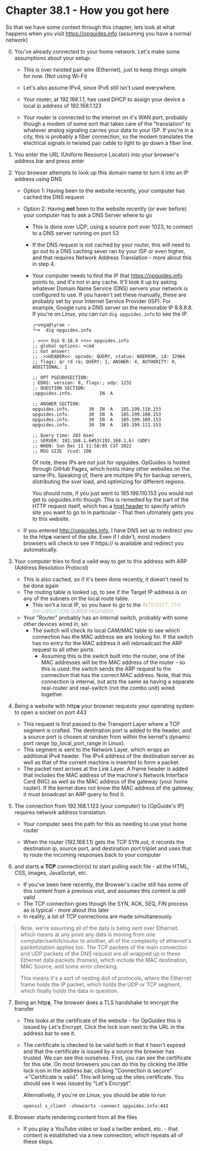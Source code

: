 # Chapter 38.1 - How you got here

So that we have some context through this chapter, lets look at what happens when you visit https://opguides.info (assuming you have a normal network)

0. You've already connected to your home network. Let's make some assumptions about your setup:

    * This is over twisted pair wire (Ethernet), just to keep things simple for now. (Not using Wi-Fi)
    * Let's also assume IPv4, since IPv6 still isn't used everywhere.

    * Your router, at 192.168.1.1, has used DHCP to assign your device a local ip address of 192.168.1.123

    * Your router is connected to the internet on it's WAN port, probably though a modem of some sort that takes care of the "translation" to whatever analog signaling carries your data to your ISP. If you're in a city, this is probably a fiber connection, so the modem translates the electrical signals in twisted pair cable to light to go down a fiber line.

1. You enter the URL (Uniform Resource Locator) into your browser's address bar and press enter

2. Your browser attempts to look up this domain name to turn it into an IP address using DNS

   * Option 1: Having been to the website recently, your computer has cached the DNS request

   * Option 2: Having **not** been to the website recently (or ever before) your computer has to ask a DNS Server where to go

     * This is done over UDP, using a source port over 1023, to connect to a DNS server running on port 53
     * If the DNS request is not cached by your router, this will need to go out to a DNS caching sever ran by your ISP or even higher, and that requires Network Address Translation - more about this in step 4.

     * Your computer needs to find the IP that https://opguides.info points to, and it's not in any cache. It'll look it up by asking whatever Domain Name Service (DNS) servers your network is configured to use. If you haven't set these manually, these are probably set by your Internet Service Provider (ISP). For example, Google runs a DNS server on the memorable IP 8.8.8.8. If you're on Linux, you can run `dig opguides.info` to see the IP.

       ```
       ╭─vega@lyrae ~
       ╰─➤  dig opguides.info          
       
       ; <<>> DiG 9.18.9 <<>> opguides.info
       ;; global options: +cmd
       ;; Got answer:
       ;; ->>HEADER<<- opcode: QUERY, status: NOERROR, id: 32966
       ;; flags: qr rd ra; QUERY: 1, ANSWER: 4, AUTHORITY: 0, ADDITIONAL: 1
       
       ;; OPT PSEUDOSECTION:
       ; EDNS: version: 0, flags:; udp: 1232
       ;; QUESTION SECTION:
       ;opguides.info.			IN	A
       
       ;; ANSWER SECTION:
       opguides.info.		30	IN	A	185.199.110.153
       opguides.info.		30	IN	A	185.199.108.153
       opguides.info.		30	IN	A	185.199.109.153
       opguides.info.		30	IN	A	185.199.111.153
       
       ;; Query time: 283 msec
       ;; SERVER: 192.168.1.6#53(192.168.1.6) (UDP)
       ;; WHEN: Sun Dec 11 11:58:05 CST 2022
       ;; MSG SIZE  rcvd: 106
       ```

       Of note, these IPs are not just for opguides. OpGuides is hosted through GitHub Pages, which hosts many other websites on the same IPs. Speaking of, there are multiple IPs for backup servers, distributing the sver load, and optimizing for different regions. 

       You should note, if you just went to 185.199.110.153 you would not get to opguides.info though. This is remedied by the part of the HTTP request itself, which has a [host header](https://developer.mozilla.org/en-US/docs/Web/HTTP/Headers/Host) to specify which site you want to go to in particular - That then ultimately gets you to this website.

   * If you entered http://opguides.info, I have DNS set up to redirect you to the http**s** varient of the site. Even if I didn't, most modern browsers will check to see if https:// is available and redirect you automatically.

3. Your computer tries to find a vaild way to get to this address with ARP (Address Resolution Protocol)

   * This is also cached, so if it's been done recently, it doesn't need to be done again
   * The routing table is looked up, to see if the Target IP address is on any of the subnets on the local route table.
     * This isn't a local IP, so you have to go to the <span style="color:#CFA5A5">I</span><span style="color:#CFACA5">N</span><span style="color:#CFB3A5">T</span><span style="color:#CFBAA5">E</span><span style="color:#CFC1A5">R</span><span style="color:#CFC8A5">N</span><span style="color:#CFCFA5">E</span><span style="color:#C8CFA5">T</span><span style="color:#C1CFA5">.</span> <span style="color:#BACFA5">T</span><span style="color:#B3CFA5">H</span><span style="color:#ACCFA5">E</span> <span style="color:#A5CFA5">I</span><span style="color:#A5CFAC">N</span><span style="color:#A5CFB3">F</span><span style="color:#A5CFBA">O</span><span style="color:#A5CFC1">R</span><span style="color:#A5CFC8">M</span><span style="color:#A5CFCF">A</span><span style="color:#A5C8CF">T</span><span style="color:#A5C1CF">I</span><span style="color:#A5BACF">O</span><span style="color:#A5B3CF">N</span> <span style="color:#A5ACCF">S</span><span style="color:#A5A5CF">U</span><span style="color:#ACA5CF">P</span><span style="color:#B3A5CF">E</span><span style="color:#BAA5CF">R</span> <span style="color:#C1A5CF">H</span><span style="color:#C8A5CF">I</span><span style="color:#CFA5CF">G</span><span style="color:#CFA5C8">H</span><span style="color:#CFA5C1">W</span><span style="color:#CFA5BA">A</span><span style="color:#CFA5B3">Y</span><span style="color:#CFA5AC">.</span>
   * Your "Router" probably has an internal switch, probably with some other devices wired in, so:
     * The switch will check its local CAM/MAC table to see which connection has the MAC address we are looking for. If the switch has no entry for the MAC address it will rebroadcast the ARP request to all other ports.
       * Assuming this is the switch built into the router, one of the MAC addresses will be the MAC address of the router - so this is used: the switch sends the ARP request to the connection that has the correct MAC address. Note, that this connection is internal, but acts the same as having a separate real-router and real-switch (not the combo unit) wired together.

4. Being a website with http**s** your browser requests your operating system to open a socket on port 443

   * This request is first passed to the Transport Layer where a TCP segment is crafted. The destination port is added to the header, and a source port is chosen at random from within the kernel's dynamic port range (ip_local_port_range in Linux).
   * This segment is sent to the Network Layer, which wraps an additional IPv4 header. The IPv4 address of the destination server as well as that of the current machine is inserted to form a packet.
   * The packet next arrives at the Link Layer. A frame header is added that includes the MAC address of the machine's Network Interface Card (NIC) as well as the MAC address of the gateway (your home router). If the kernel does not know the MAC address of the gateway, it must broadcast an ARP query to find it.

5. The connection from 192.168.1.123 (your computer) to [OpGuide's IP] requires network address translation.

   * Your computer sees the path for this as needing to use your home router

   * When the router (192.168.1.1) gets the TCP SYN out, it records the destination ip, source port, and destination port triplet and uses that to route the incoming responses back to your computer

6. and starts ~~a~~ **TCP** connection(s) to start pulling each file - all the HTML, CSS, images, JavaScript, etc.

   * If you've been here recently, the Browser's cache still has some of this content from a previous visit, and assumes this content is still valid
   * The TCP connection goes though the SYN, ACK, SEQ, FIN process as is typical - more about this later
   * In reality, a lot of TCP connections are made simultaneously.


> Note, we're assuming all of the data is being sent over Ethernet. which means at any point any data is moving from one computer/switch/router to another, all of the complexity of ethernet's packetiziation applies too. The TCP packets of the main connection and UDP packets of the DNS request are all wrapped up in these Ethernet data packets (frames), which include the MAC destination, MAC Source, and some error checking.
>
> This means it's a sort of nesting doll of protocols, where the Ethernet frame holds the IP packet, which holds the UDP or TCP segment, which finally holds the data in question.

7. Being an http**s**, The browser does a TLS handshake to encrypt the transfer.

   * This looks at the certificate of the website - for OpGuides this is issued by Let's Encrypt. Click the lock icon next to the URL in the address bar to see it.

   * The certificate is checked to be valid both in that it hasn't expired and that the certificate is issued by a source the browser has trusted. We can see this ourselves. First, you can see the certificate for this site. On most browsers you can do this by clicking the little lock icon in the address bar, clicking "Connection is secure" →"Certificate is valid". This will bring up the sites certificate. You should see it was issued by "Let's Encrypt".

     Alternatively, if you're on Linux, you should be able to run

     `openssl s_client -showcerts -connect opguides.info:443`

8. Browser starts rendering content from all the files
   * If you play a YouTube video or load a twitter embed, etc. - that content is established via a new connection, which repeats all of these steps.


<script>
    document.getElementById("netMenu").open = true;
</script>
